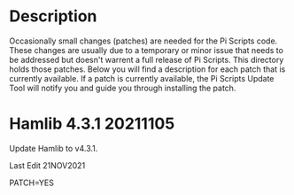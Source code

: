 # Description
Occasionally small changes (patches) are needed for the Pi Scripts code. These changes are usually due to a temporary or minor issue that needs to be addressed but doesn't warrent a full release of Pi Scripts. This directory holds those patches. Below you will find a description for each patch that is currently available. If a patch is currently available, the Pi Scripts Update Tool will notify you and guide you through installing the patch.


# Hamlib 4.3.1 20211105
Update Hamlib to v4.3.1. 


Last Edit 21NOV2021

PATCH=YES
